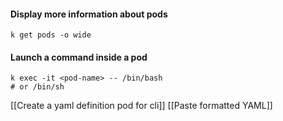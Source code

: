 
#### Display more information about pods
```
k get pods -o wide
```

#### Launch a command inside a pod
```
k exec -it <pod-name> -- /bin/bash 
# or /bin/sh
```

[[Create a yaml definition pod for cli]]
[[Paste formatted YAML]]